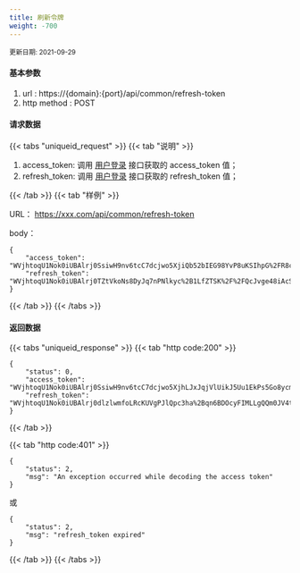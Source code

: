 ```yaml
---
title: 刷新令牌
weight: -700
---
```

<small>更新日期: 2021-09-29</small>

#### 基本参数
1. url : https://{domain}:{port}/api/common/refresh-token
2. http method : POST

#### 请求数据

{{< tabs "uniqueid_request" >}}
{{< tab "说明" >}} 
 
1. access_token:  调用 [用户登录](/auth/login) 接口获取的 access_token 值；
2. refresh_token: 调用 [用户登录](/auth/login) 接口获取的 refresh_token 值；


{{< /tab >}}
{{< tab "样例" >}} 

URL： https://xxx.com/api/common/refresh-token

body： 

```
{
    "access_token": "WVjhtoqU1Nok0iUBAlrj0SsiwH9nv6tcC7dcjwo5XjiQb52bIEG98YvP8uKSIhpG%2FR8cggbs1UpYzKkLpIA0m2UcCS3J5PiC2KjXKR2XLlk5tVT%2FMP5iILMzYQlwxFlFPP3PBBTVoxe2gLADOQULuKSOCqmjQ7l%2BbZGhbdtcnPoyn%2FhukxAdlzTWHAkX9lQcvuLpUGsN%2BWF4qmLliss7xSW2S9qto39QoFtKjzAMs67ED2%2BPZSY0OOzf9azlw%2FjGPEQK9f8bZr1Mx%2BoyucHUaA%3D%3D",
    "refresh_token": "WVjhtoqU1Nok0iUBAlrj0TZtVkoNs8DyJq7nPNlkyc%2B1LfZTSK%2F%2FQcJvge48iAcSLVIG%2F7qkcpqD5izo3iEKrUFDuheiPIg7uCHZfQU%2BiD0%3D"
}
```
{{< /tab >}}
{{< /tabs >}}


#### 返回数据

{{< tabs "uniqueid_response" >}}
{{< tab "http code:200" >}} 
```
{
    "status": 0,
    "access_token": "WVjhtoqU1Nok0iUBAlrj0SsiwH9nv6tcC7dcjwo5XjhLJxJqjVlUikJ5Uu1EkPs5Go8ycmloNRMprHzRAWhmi48UVD3urEN5ndcGAYL3I%2BVB47WxODfLcnDhjgUIfLNUtyAlCq19UOR%2B0HBY9FbejHZzrRm1oQ3QtTFXdIr3e10Fmmg4Z9kPvwzoG9bErjQMkRWqYfGRANBLBTjeD3aiFIo%2FeTUW3yqSyIcIID3l7CPzJQYHbX2cKAZDKKxo7LWTjwT%2BWyr1%2B5PEKbH1ZSmW2Q%3D%3D",
    "refresh_token": "WVjhtoqU1Nok0iUBAlrj0dlzlwmfoLRcKUVgPJlQpc3ha%2Bqn6BDOcyFIMLLgQQm0JV4tLaXlLAZjkVRk0pfmo6H91Qdr58T0cL%2FhFlqD1r8%3D"
}
```   
{{< /tab >}}

{{< tab "http code:401" >}} 
```
{
    "status": 2,
    "msg": "An exception occurred while decoding the access token"
}
```  
或
```
{
    "status": 2,
    "msg": "refresh_token expired"
}
```
{{< /tab >}}
{{< /tabs >}}